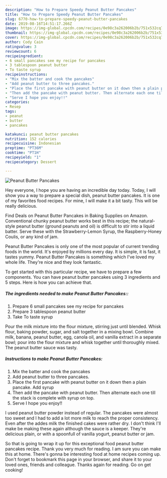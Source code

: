 ```yaml
---
description: "How to Prepare Speedy Peanut Butter Pancakes"
title: "How to Prepare Speedy Peanut Butter Pancakes"
slug: 6770-how-to-prepare-speedy-peanut-butter-pancakes
date: 2019-08-16T14:51:17.266Z
image: https://img-global.cpcdn.com/recipes/0e98c3a262006b2b/751x532cq70/peanut-butter-pancakes-recipe-main-photo.jpg
thumbnail: https://img-global.cpcdn.com/recipes/0e98c3a262006b2b/751x532cq70/peanut-butter-pancakes-recipe-main-photo.jpg
cover: https://img-global.cpcdn.com/recipes/0e98c3a262006b2b/751x532cq70/peanut-butter-pancakes-recipe-main-photo.jpg
author: Cody Cain
ratingvalue: 3
reviewcount: 6
recipeingredient:
- 6 small pancakes see my recipe for pancakes
- 3 tablespoon peanut butter
- To taste syrup
recipeinstructions:
- "Mix the batter and cook the pancakes"
- "Add peanut butter to three pancakes."
- "Place the first pancake with peanut butter on it down then a plain pancake. Add syrup"
- "Then add the pancake with peanut butter. Then alternate each one till the stack is complete with syrup on top."
- "Serve I hope you enjoy!!"
categories:
- Resep
tags:
- peanut
- butter
- pancakes

katakunci: peanut butter pancakes
nutrition: 152 calories
recipecuisine: Indonesian
preptime: "PT36M"
cooktime: "PT1H"
recipeyield: "1"
recipecategory: Dessert

---
```



![Peanut Butter Pancakes](https://img-global.cpcdn.com/recipes/0e98c3a262006b2b/751x532cq70/peanut-butter-pancakes-recipe-main-photo.jpg)

Hey everyone, I hope you are having an incredible day today. Today, I will show you a way to prepare a special dish, peanut butter pancakes. It is one of my favorites food recipes. For mine, I will make it a bit tasty. This will be really delicious.

Find Deals on Peanut Butter Pancakes in Baking Supplies on Amazon. Conventional chunky peanut butter works best in this recipe; the natural-style peanut butter (ground peanuts and oil) is difficult to stir into a liquid batter. Serve these with the Strawberry-Lemon Syrup, the Raspberry-Honey Coulis, or any kind of jam.

Peanut Butter Pancakes is only one of the most popular of current trending foods in the world. It's enjoyed by millions every day. It is simple, it is fast, it tastes yummy. Peanut Butter Pancakes is something which I've loved my whole life. They're nice and they look fantastic.


To get started with this particular recipe, we have to prepare a few components. You can have peanut butter pancakes using 3 ingredients and 5 steps. Here is how you can achieve that.

##### The ingredients needed to make Peanut Butter Pancakes::

1. Prepare 6 small pancakes see my recipe for pancakes
1. Prepare 3 tablespoon peanut butter
1. Take To taste syrup


Pour the milk mixture into the flour mixture, stirring just until blended. Whisk flour, baking powder, sugar, and salt together in a mixing bowl. Combine milk, banana, peanut butter, egg, canola oil, and vanilla extract in a separate bowl; pour into the flour mixture and whisk together until thoroughly mixed. The peanut butter sauce was tasty. 

##### Instructions to make Peanut Butter Pancakes:

1. Mix the batter and cook the pancakes
1. Add peanut butter to three pancakes.
1. Place the first pancake with peanut butter on it down then a plain pancake. Add syrup
1. Then add the pancake with peanut butter. Then alternate each one till the stack is complete with syrup on top.
1. Serve I hope you enjoy!!


I used peanut butter powder instead of regular. The pancakes were almost too sweet and I had to add a lot more milk to reach the proper consistency. Even after the addes milk the finished cakes were rather dry. I don&#39;t think I&#39;ll make be making these again although the sauce is a keeper. They&#39;re delicious plain, or with a spoonfull of vanilla yogurt, peanut butter or jam. 

So that is going to wrap it up for this exceptional food peanut butter pancakes recipe. Thank you very much for reading. I am sure you can make this at home. There's gonna be interesting food at home recipes coming up. Don't forget to bookmark this page in your browser, and share it to your loved ones, friends and colleague. Thanks again for reading. Go on get cooking!

